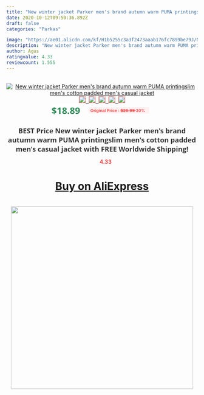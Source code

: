 ```yaml
---
title: "New winter jacket Parker men's brand autumn warm PUMA printingslim men's cotton padded men's casual jacket"
date: 2020-10-12T09:50:36.892Z
draft: false
categories: "Parkas"

image: "https://ae01.alicdn.com/kf/H1b5255c3a3f2473aaab176fc7899be79J/New-winter-jacket-Parker-men-s-brand-autumn-warm-PUMA-printingslim-men-s-cotton-padded-men.jpg"
description: "New winter jacket Parker men's brand autumn warm PUMA printingslim men's cotton padded men's casual jacket"
author: Agus
ratingvalue: 4.33
reviewcount: 1.555
---
```

<br>
<div style="text-align: center;">
<a href="https://s.click.aliexpress.com/e/_AdPdhF" target="_blank" rel="nofollow noopener noreferrer"><img alt="New winter jacket Parker men's brand autumn warm PUMA printingslim men's cotton padded men's casual jacket" class="magnifier-image" src="https://ae01.alicdn.com/kf/H1b5255c3a3f2473aaab176fc7899be79J/New-winter-jacket-Parker-men-s-brand-autumn-warm-PUMA-printingslim-men-s-cotton-padded-men.jpg_640x640.jpg">
<br>
<img style="border:1px solid salmon" src="https://ae01.alicdn.com/kf/H1b5255c3a3f2473aaab176fc7899be79J/New-winter-jacket-Parker-men-s-brand-autumn-warm-PUMA-printingslim-men-s-cotton-padded-men.jpg_120x120.jpg">&nbsp;&nbsp;<img style="border:1px solid salmon" src="https://ae01.alicdn.com/kf/Hf906d177940248e9800e67d760666cfeA/New-winter-jacket-Parker-men-s-brand-autumn-warm-PUMA-printingslim-men-s-cotton-padded-men.jpg_120x120.jpg">&nbsp;&nbsp;<img style="border:1px solid salmon" src="https://ae01.alicdn.com/kf/H97b8ba77bde543a2ab5d3753c6bc277aK/New-winter-jacket-Parker-men-s-brand-autumn-warm-PUMA-printingslim-men-s-cotton-padded-men.jpg_120x120.jpg">&nbsp;&nbsp;<img style="border:1px solid salmon" src="https://ae01.alicdn.com/kf/H6eae925944cd4ed4945dbf81ffda41eax/New-winter-jacket-Parker-men-s-brand-autumn-warm-PUMA-printingslim-men-s-cotton-padded-men.jpg_120x120.jpg">&nbsp;&nbsp;<img style="border:1px solid salmon" src="https://ae01.alicdn.com/kf/H049f0dfe7232451ab15ee963a18458d4s/New-winter-jacket-Parker-men-s-brand-autumn-warm-PUMA-printingslim-men-s-cotton-padded-men.jpg_120x120.jpg"></a></div><br0>
<div style="text-align: center;"><span style="background-color: white; border: 0px; box-sizing: border-box; color: seagreen; display: inline-block; font-family: &quot;open sans&quot; , &quot;arial&quot; , &quot;helvetica&quot; , sans-serif , &quot;heiti&quot;; font-size: 24px; font-stretch: inherit; font-weight: 700; line-height: inherit; margin: 0px 10px 0px 0px; padding: 0px; vertical-align: middle;">$18.89 </span>
<span style="background: rgb(255 , 241 , 241); border-radius: 3px; border: 0px; box-sizing: border-box; color: #ff4747; display: inline-block; font-family: inherit; font-size: 12px; font-stretch: inherit; font-style: inherit; font-variant: inherit; font-weight: 600; line-height: inherit; margin: 0px; padding: 2px 5px; transform: scale(0.9); vertical-align: middle;">Original Price : <b style="text-decoration: line-through;">$26.99 </b> 30%&nbsp;&nbsp;</span></div>
<h1 style="color: #333333; display: inline-block; font-family: &quot;open sans&quot; , &quot;arial&quot; , &quot;helvetica&quot; , sans-serif , &quot;heiti&quot;; font-size: 18px; font-stretch: inherit; font-weight: 700; text-align: center;">BEST Price New winter jacket Parker men's brand autumn warm PUMA printingslim men's cotton padded men's casual jacket with FREE Worldwide Shipping!</h1>
<div style="color: #ff4747; text-align: center;">
<img src="https://4.bp.blogspot.com/-M0ZcTcb-5uY/XleCXlxnR4I/AAAAAAAAAEc/OrjgMkXV1oMQFaCRZj5HQwOCBcu3w1FegCPcBGAYYCw/s1600/star.png" style="height: 15px;">&nbsp;<b>4.33</b></div>
<div class="button_cont" align="center"><a class="buynow_a" href="https://s.click.aliexpress.com/e/_AdPdhF" target="_blank" rel="nofollow noopener noreferrer"><H1>Buy on AliExpress</H1></a></div><br>
<div class="separator" style="clear: both; text-align: center;">
<img src="https://lh3.googleusercontent.com/-pTy5HemUv9M/XlePHvY0dAI/AAAAAAAAAE4/0nX5iRUoIWY8eMW9Dpxeirr157OZliDIgCLcBGAsYHQ/s1600/badge.gif" width="480">
</div>
